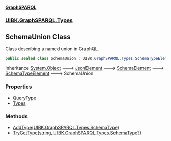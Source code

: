 #### [GraphSPARQL](./index.md 'index')
### [UIBK.GraphSPARQL.Types](./UIBK-GraphSPARQL-Types.md 'UIBK.GraphSPARQL.Types')
## SchemaUnion Class
Class describing a named union in GraphQL.  
```csharp
public sealed class SchemaUnion : UIBK.GraphSPARQL.Types.SchemaTypeElement
```
Inheritance [System.Object](https://docs.microsoft.com/en-us/dotnet/api/System.Object 'System.Object') &#129106; [JsonElement](./UIBK-GraphSPARQL-Configuration-JsonElement.md 'UIBK.GraphSPARQL.Configuration.JsonElement') &#129106; [SchemaElement](./UIBK-GraphSPARQL-Types-SchemaElement.md 'UIBK.GraphSPARQL.Types.SchemaElement') &#129106; [SchemaTypeElement](./UIBK-GraphSPARQL-Types-SchemaTypeElement.md 'UIBK.GraphSPARQL.Types.SchemaTypeElement') &#129106; SchemaUnion  
### Properties
- [QueryType](./UIBK-GraphSPARQL-Types-SchemaUnion-QueryType.md 'UIBK.GraphSPARQL.Types.SchemaUnion.QueryType')
- [Types](./UIBK-GraphSPARQL-Types-SchemaUnion-Types.md 'UIBK.GraphSPARQL.Types.SchemaUnion.Types')
### Methods
- [AddType(UIBK.GraphSPARQL.Types.SchemaType)](./UIBK-GraphSPARQL-Types-SchemaUnion-AddType(UIBK-GraphSPARQL-Types-SchemaType).md 'UIBK.GraphSPARQL.Types.SchemaUnion.AddType(UIBK.GraphSPARQL.Types.SchemaType)')
- [TryGetType(string, UIBK.GraphSPARQL.Types.SchemaType?)](./UIBK-GraphSPARQL-Types-SchemaUnion-TryGetType(string_UIBK-GraphSPARQL-Types-SchemaType-).md 'UIBK.GraphSPARQL.Types.SchemaUnion.TryGetType(string, UIBK.GraphSPARQL.Types.SchemaType?)')
